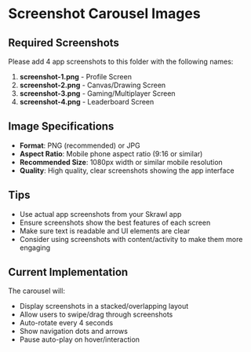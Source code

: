 # Screenshot Carousel Images

## Required Screenshots

Please add 4 app screenshots to this folder with the following names:

1. **screenshot-1.png** - Profile Screen
2. **screenshot-2.png** - Canvas/Drawing Screen  
3. **screenshot-3.png** - Gaming/Multiplayer Screen
4. **screenshot-4.png** - Leaderboard Screen

## Image Specifications

- **Format**: PNG (recommended) or JPG
- **Aspect Ratio**: Mobile phone aspect ratio (9:16 or similar)
- **Recommended Size**: 1080px width or similar mobile resolution
- **Quality**: High quality, clear screenshots showing the app interface

## Tips

- Use actual app screenshots from your Skrawl app
- Ensure screenshots show the best features of each screen
- Make sure text is readable and UI elements are clear
- Consider using screenshots with content/activity to make them more engaging

## Current Implementation

The carousel will:
- Display screenshots in a stacked/overlapping layout
- Allow users to swipe/drag through screenshots
- Auto-rotate every 4 seconds
- Show navigation dots and arrows
- Pause auto-play on hover/interaction

